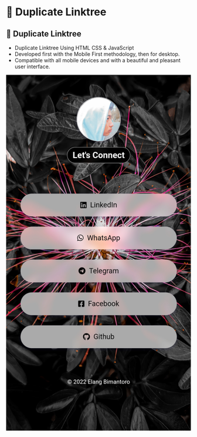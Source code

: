 # 🔗 Duplicate Linktree
## 🔗 Duplicate Linktree

- Duplicate Linktree Using HTML CSS & JavaScript
- Developed first with the Mobile First methodology, then for desktop.
- Compatible with all mobile devices and with a beautiful and pleasant user interface.

![preview img](/preview-linktree.png)